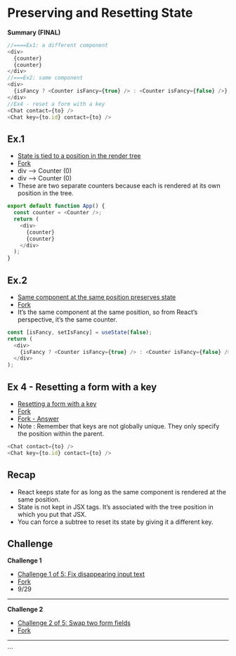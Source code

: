 # Preserving and Resetting State

**Summary (FINAL)**

```js
//====Ex1: a different component
<div>
  {counter}
  {counter}
</div>
//===Ex2: same component
<div>
  {isFancy ? <Counter isFancy={true} /> : <Counter isFancy={false} />}
</div>
//Ex4 - reset a form with a key
<Chat contact={to} />
<Chat key={to.id} contact={to} />
```

## Ex.1

- [State is tied to a position in the render tree ](https://react.dev/learn/preserving-and-resetting-state#state-is-tied-to-a-position-in-the-tree)
- [Fork](https://codesandbox.io/p/sandbox/dxkt9h?file=%2Fsrc%2FApp.js)
- div --> Counter (0)
- div --> Counter (0)
- These are two separate counters because each is rendered at its own position in the tree.

```js
export default function App() {
  const counter = <Counter />;
  return (
    <div>
      {counter}
      {counter}
    </div>
  );
}
```

## Ex.2

- [Same component at the same position preserves state](https://react.dev/learn/preserving-and-resetting-state#same-component-at-the-same-position-preserves-state)
- [Fork](https://codesandbox.io/p/sandbox/wx5rht?file=%2Fsrc%2FApp.js)
- It’s the same component at the same position, so from React’s perspective, it’s the same counter.

```js
const [isFancy, setIsFancy] = useState(false);
return (
  <div>
    {isFancy ? <Counter isFancy={true} /> : <Counter isFancy={false} />}
  </div>
);
```

## Ex 4 - Resetting a form with a key

- [Resetting a form with a key](https://react.dev/learn/preserving-and-resetting-state#resetting-a-form-with-a-key)
- [Fork](https://codesandbox.io/p/sandbox/vg7zz5?file=%2Fsrc%2FApp.js)
- [Fork - Answer](https://codesandbox.io/p/sandbox/g2zzyc?file=%2Fsrc%2FApp.js)
- Note : Remember that keys are not globally unique. They only specify the position within the parent.

```js
<Chat contact={to} />
<Chat key={to.id} contact={to} />
```

## Recap

- React keeps state for as long as the same component is rendered at the same position.
- State is not kept in JSX tags. It’s associated with the tree position in which you put that JSX.
- You can force a subtree to reset its state by giving it a different key.

## Challenge

**Challenge 1**

- [Challenge 1 of 5: Fix disappearing input text](https://react.dev/learn/preserving-and-resetting-state#challenges)
- [Fork](https://codesandbox.io/p/sandbox/8zzz43?file=%2Fsrc%2FApp.js)
- 9/29

<hr />

**Challenge 2**

- [Challenge 2 of 5: Swap two form fields](https://react.dev/learn/preserving-and-resetting-state#swap-two-form-fields)
- [Fork](https://codesandbox.io/p/sandbox/j9tfxk?file=%2Fsrc%2FApp.js)

<hr />
```
